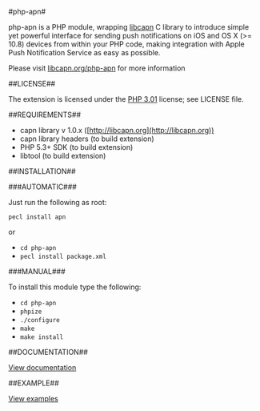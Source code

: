 #php-apn#

php-apn is a PHP module, wrapping [libcapn](http://libcapn.org) C library to introduce simple yet powerful interface for sending push notifications on iOS and OS X (>= 10.8) devices from within your PHP code, making integration with Apple Push Notification Service as easy as possible.

Please visit [libcapn.org/php-apn](http://libcapn.org/php-apn) for more information

##LICENSE##

The extension is licensed under the [PHP 3.01](http://www.php.net/license/3_01.txt) license; see LICENSE file.

##REQUIREMENTS##

* capn library v 1.0.x ([http://libcapn.org](http://libcapn.org))
* capn library headers (to build extension)
* PHP 5.3+ SDK (to build extension)
* libtool (to build extension)

##INSTALLATION##

###AUTOMATIC###

Just run the following as root:

`pecl install apn`

or 

- `cd php-apn`
- `pecl install package.xml`


###MANUAL###

To install this module type the following:

- `cd php-apn`
- `phpize`
- `./configure`
- `make`
- `make install`

##DOCUMENTATION##

[View documentation](http://libcapn.org/php-apn/doc/html)

##EXAMPLE##

[View examples](http://libcapn.org/php-apn/doc/html/examples.html)
